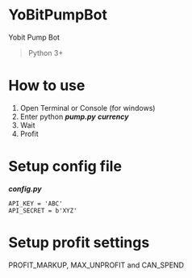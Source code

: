 # YoBitPumpBot
Yobit Pump Bot

> Python 3+

# How to use

1. Open Terminal or Console (for windows)
2. Enter python ***pump.py*** ***currency***
3. Wait
4. Profit

# Setup config file
***config.py***
```
API_KEY = 'ABC' 
API_SECRET = b'XYZ'
```
# Setup profit settings 

PROFIT_MARKUP, MAX_UNPROFIT and CAN_SPEND
